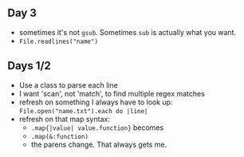 ## Day 3
* sometimes it's not `gsub`. Sometimes `sub` is actually what you want.
* `File.readlines("name")`
## Days 1/2
* Use a class to parse each line
* I want 'scan', not 'match', to find multiple regex matches
* refresh on something I always have to look up: `File.open("name.txt").each do |line|`
* refresh on that map syntax:
  * `.map{|value| value.function}` becomes
  * `.map(&:function)`
  * the parens change. That always gets me.